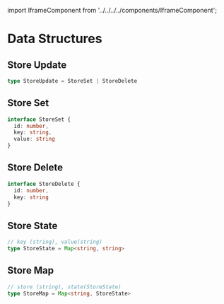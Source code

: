 import IframeComponent from '../../../../components/IframeComponent';

# Data Structures

## Store Update

```typescript
type StoreUpdate = StoreSet | StoreDelete
```

## Store Set

``` typescript
interface StoreSet {
  id: number,
  key: string,
  value: string
}
```

## Store Delete

```typescript
interface StoreDelete {
  id: number,
  key: string
}
```

## Store State

```typescript
// key (string), value(string)
type StoreState = Map<string, string>
```

## Store Map

```typescript
// store (string), state(StoreState)
type StoreMap = Map<string, StoreState>
```

<IframeComponent />

